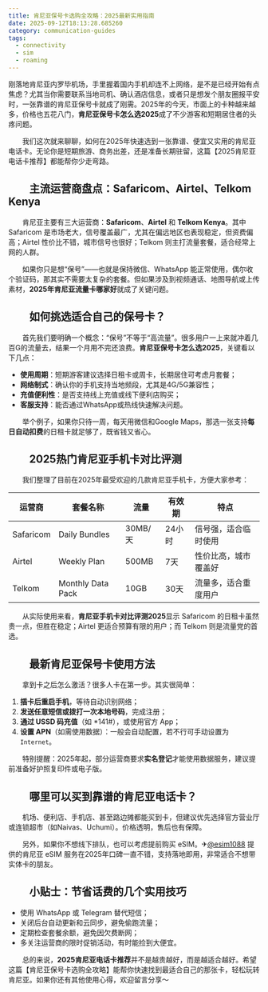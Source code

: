 ```yaml
---
title: 肯尼亚保号卡选购全攻略：2025最新实用指南
date: 2025-09-12T18:13:28.685260
category: communication-guides
tags:
  - connectivity
  - sim
  - roaming
---
```


刚落地肯尼亚内罗毕机场，手里握着国内手机却连不上网络，是不是已经开始有点焦虑？尤其当你需要联系当地司机、确认酒店信息，或者只是想发个朋友圈报平安时，一张靠谱的肯尼亚保号卡就成了刚需。2025年的今天，市面上的卡种越来越多，价格也五花八门，**肯尼亚保号卡怎么选2025**成了不少游客和短期居住者的头疼问题。

　　我们这次就来聊聊，如何在2025年快速选到一张靠谱、便宜又实用的肯尼亚电话卡。无论你是短期旅游、商务出差，还是准备长期驻留，这篇【2025肯尼亚电话卡推荐】都能帮你少走弯路。

## 　　主流运营商盘点：Safaricom、Airtel、Telkom Kenya

　　肯尼亚主要有三大运营商：**Safaricom**、**Airtel** 和 **Telkom Kenya**。其中 Safaricom 是市场老大，信号覆盖最广，尤其在偏远地区也表现稳定，但资费偏高；Airtel 性价比不错，城市信号也很好；Telkom 则主打流量套餐，适合经常上网的人群。

　　如果你只是想“保号”——也就是保持微信、WhatsApp 能正常使用，偶尔收个验证码，那其实不需要太复杂的套餐。但如果涉及到视频通话、地图导航或上传素材，**2025年肯尼亚流量卡哪家好**就成了关键问题。

## 　　如何挑选适合自己的保号卡？

　　首先我们要明确一个概念：“保号”不等于“高流量”。很多用户一上来就冲着几百G的流量去，结果一个月用不完还浪费。**肯尼亚保号卡怎么选2025**，关键看以下几点：

- **使用周期**：短期游客建议选择日租卡或周卡，长期居住可考虑月套餐；
- **网络制式**：确认你的手机支持当地频段，尤其是4G/5G兼容性；
- **充值便利性**：是否支持线上充值或线下便利店购买；
- **客服支持**：能否通过WhatsApp或热线快速解决问题。

　　举个例子，如果你只待一周，每天用微信和Google Maps，那选一张支持**每日自动扣费**的日租卡就足够了，既省钱又省心。

## 　　2025热门肯尼亚手机卡对比评测

　　我们整理了目前在2025年最受欢迎的几款肯尼亚手机卡，方便大家参考：

| 运营商 | 套餐名称 | 流量 | 有效期 | 特点 |
|--------|-----------|------|--------|------|
| Safaricom | Daily Bundles | 30MB/天 | 24小时 | 信号强，适合临时使用 |
| Airtel | Weekly Plan | 500MB | 7天 | 性价比高，城市覆盖好 |
| Telkom | Monthly Data Pack | 10GB | 30天 | 流量多，适合重度用户 |

　　从实际使用来看，**肯尼亚手机卡对比评测2025**显示 Safaricom 的日租卡虽然贵一点，但胜在稳定；Airtel 更适合预算有限的用户；而 Telkom 则是流量党的首选。

## 　　最新肯尼亚保号卡使用方法

　　拿到卡之后怎么激活？很多人卡在第一步。其实很简单：

1. **插卡后重启手机**，等待自动识别网络；
2. **发送任意短信或拨打一次本地号码**，完成注册；
3. **通过 USSD 码充值**（如 *141#），或使用官方 App；
4. **设置 APN**（如需使用数据）：一般会自动配置，若不行可手动设置为 `Internet`。

　　特别提醒：2025年起，部分运营商要求**实名登记**才能使用数据服务，建议提前准备好护照复印件或电子版。

## 　　哪里可以买到靠谱的肯尼亚电话卡？

　　机场、便利店、手机店、甚至路边摊都能买到卡，但建议优先选择官方营业厅或连锁超市（如Naivas、Uchumi）。价格透明，售后也有保障。

　　另外，如果你不想线下排队，也可以考虑提前购买 eSIM。✈[@esim1088](https://t.me/s/esim1088) 提供的肯尼亚 eSIM 服务在2025年口碑一直不错，支持落地即用，非常适合不想带实体卡的朋友。

## 　　小贴士：节省话费的几个实用技巧

- 使用 WhatsApp 或 Telegram 替代短信；
- 关闭后台自动更新和云同步，避免偷跑流量；
- 定期检查套餐余额，避免因欠费断网；
- 多关注运营商的限时促销活动，有时能捡到大便宜。

　　总的来说，**2025肯尼亚电话卡推荐**并不是越贵越好，而是越适合越好。希望这篇【肯尼亚保号卡选购全攻略】能帮你快速找到最适合自己的那张卡，轻松玩转肯尼亚。如果你还有其他使用心得，欢迎留言分享～